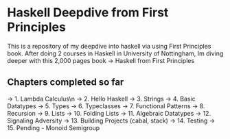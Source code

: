 # Haskell Deepdive from First Principles
This is a repository of my deepdive into haskell via using First Principles book. After doing 2 courses in Haskell in University of Nottingham, Im diving deeper with this 2,000 pages book -> Haskell from First Principles

## Chapters completed so far
-> 1. Lambda Calculus\n
-> 2. Hello Haskell
-> 3. Strings
-> 4. Basic Datatypes
-> 5. Types
-> 6. Typeclasses
-> 7. Functional Patterns
-> 8. Recursion
-> 9. Lists
-> 10. Folding Lists
-> 11. Algebraic Datatypes
-> 12. Signaling Adversity
-> 13. Building Projects (cabal, stack)
-> 14. Testing
-> 15. Pending - Monoid Semigroup
